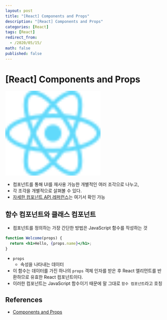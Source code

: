 ```yaml
---
layout: post
title: "[React] Components and Props"
description: "[React] Components and Props"
categories: [React]
tags: [React]
redirect_from:
  - /2020/05/15/
math: false
published: false
---
```


# [React] Components and Props

<img src="/assets/img/posts/logos/react-logo.svg" width="300">

- 컴포넌트를 통해 UI를 재사용 가능한 개별적인 여러 조각으로 나누고,
- 각 조각을 개별적으로 살펴볼 수 있다.
- [자세한 컴포넌트 API 레퍼런스](https://ko.reactjs.org/docs/react-component.html)는 여기서 확인 가능

## 함수 컴포넌트와 클래스 컴포넌트

- 컴포넌트를 정의하는 가장 간단한 방법은 JavaScript 함수를 작성하는 것

```jsx
function Welcome(props) {
  return <h1>Hello, {props.name}</h1>;
}
```

- `props`
  - 속성을 나타내는 데이터
- 이 함수는 데이터를 가진 하나의 `props` 객체 인자를 받은 후 React 엘리먼트를 반환하므로 유효한 React 컴포넌트이다.
- 이러한 컴포넌트는 JavaScript 함수이기 때문에 말 그대로 `함수 컴포넌트`라고 호칭

## References

- [Components and Props](https://ko.reactjs.org/docs/components-and-props.html)
